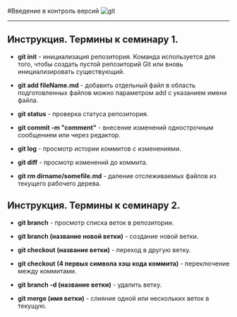 #Введение в контроль версий
![git](../git.jpg)
***
## Инструкция. Термины к семинару 1.
* **git init** - инициализация репозитория.
Команда используется для того, чтобы создать пустой репозиторий Git или вновь инициализировать существующий.  
  

* **git add fileName.md** - добавить отдельный файл в область подготовленных файлов можно параметром add с указанием имени файла.  
  

* **git status** - проверка статуса репозитория.  

 
* **git commit -m "comment"** - внесение изменений однострочным сообщением или через редактор.


* **git log** - просмотр истории коммитов с изменениями.


* **git diff** - просмотр изменений до коммита.


* **git rm dirname/somefile.md** - даление отслеживаемых файлов из текущего рабочего дерева.  

## Инструкция. Термины к семинару 2.
* **git branch** - просмотр списка веток в репозитории.


* **git branch (название новой ветки)** - создание новой ветки.


* **git checkout (название ветки)** - переход в другую ветку.


* **git checkout (4 первых символа хэш кода коммита)** - переключение между коммитами. 


* **git branch -d (название ветки)** - удалить ветку.


* **git merge (имя ветки)** - слияние одной или нескольких веток в текущую.




